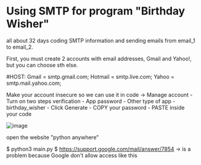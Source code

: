 # Using SMTP for program "Birthday Wisher"
all about 32 days coding SMTP information and sending emails from email_1 to email_2.

First, you must create 2 accounts with email addresses, Gmail and Yahoo!, but you can choose sth else.

#HOST: Gmail = smtp.gmail.com; Hotmail = smtp.live.com; Yahoo = smtp.mail.yahoo.com;

Make your account insecure so we can use it in code -> Manage account - Turn on two steps verification - App password - Other type of app - birthday_wisher - Click Generate - COPY your password - PASTE inside your code

![image](https://github.com/worklil/SMTP/assets/88007852/d0c136e3-0f4a-4651-b019-3971acb9cd31)

open the website "python anywhere"

$ python3 main.py 
$ https://support.google.com/mail/answer/7854 -> is a problem because Google don't allow access like this
